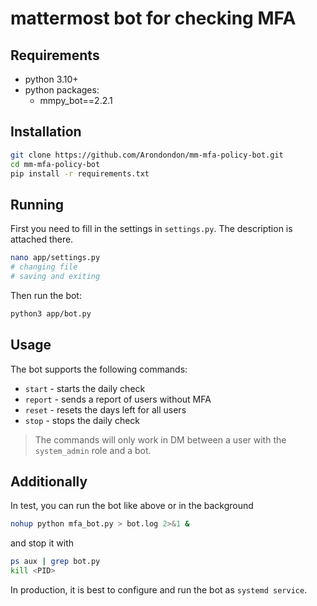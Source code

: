 # mattermost bot for checking MFA

## Requirements

- python 3.10+
- python packages:
    - mmpy_bot==2.2.1

## Installation

```bash
git clone https://github.com/Arondondon/mm-mfa-policy-bot.git
cd mm-mfa-policy-bot
pip install -r requirements.txt
```

## Running

First you need to fill in the settings in `settings.py`. The description is attached there.

```bash
nano app/settings.py
# changing file
# saving and exiting
```

Then run the bot:

```bash
python3 app/bot.py
```

## Usage

The bot supports the following commands:
- `start` - starts the daily check
- `report` - sends a report of users without MFA
- `reset` - resets the days left for all users
- `stop` - stops the daily check

> The commands will only work in DM between a user with the `system_admin` role and a bot.

## Additionally

In test, you can run the bot like above or in the background

```bash
nohup python mfa_bot.py > bot.log 2>&1 &
```

and stop it with 

```bash
ps aux | grep bot.py
kill <PID>
```

In production, it is best to configure and run the bot as `systemd service`.
